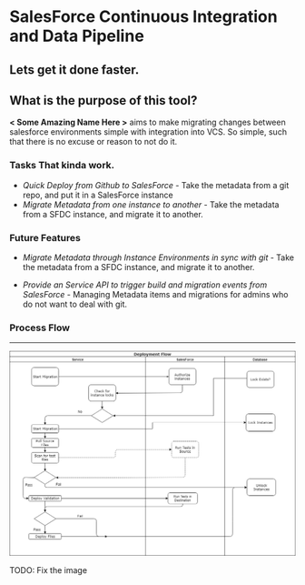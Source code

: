 # SalesForce Continuous Integration and Data Pipeline 
## Lets get it done faster.



## What is the purpose of this tool?
**< Some Amazing Name Here >** aims to make migrating changes between salesforce environments simple with integration into VCS. 
 So simple, such that there is no excuse or reason to not do it. 
 
### Tasks That kinda work.

- *Quick Deploy from Github to SalesForce* - Take the metadata from a git repo, and put it in a SalesForce instance
- *Migrate Metadata from one instance to another* - Take the metadata from a SFDC instance, and migrate it to another.

### Future Features
- *Migrate Metadata through Instance Environments in sync with git* - Take the metadata from a SFDC instance, and migrate it to another.

- *Provide an Service API to trigger build and migration events from SalesForce* - Managing Metadata items and 
migrations for admins who do not want to deal with git.


### Process Flow

-------

![Process Flow](/docs/SF_CICD.png)

TODO: Fix the image
